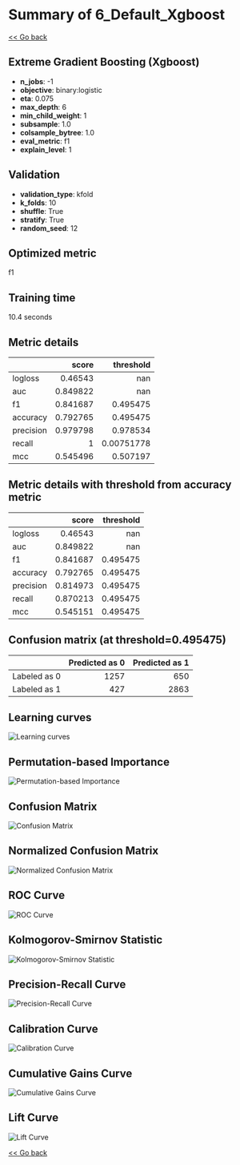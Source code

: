 # Summary of 6_Default_Xgboost

[<< Go back](../README.md)


## Extreme Gradient Boosting (Xgboost)
- **n_jobs**: -1
- **objective**: binary:logistic
- **eta**: 0.075
- **max_depth**: 6
- **min_child_weight**: 1
- **subsample**: 1.0
- **colsample_bytree**: 1.0
- **eval_metric**: f1
- **explain_level**: 1

## Validation
 - **validation_type**: kfold
 - **k_folds**: 10
 - **shuffle**: True
 - **stratify**: True
 - **random_seed**: 12

## Optimized metric
f1

## Training time

10.4 seconds

## Metric details
|           |    score |    threshold |
|:----------|---------:|-------------:|
| logloss   | 0.46543  | nan          |
| auc       | 0.849822 | nan          |
| f1        | 0.841687 |   0.495475   |
| accuracy  | 0.792765 |   0.495475   |
| precision | 0.979798 |   0.978534   |
| recall    | 1        |   0.00751778 |
| mcc       | 0.545496 |   0.507197   |


## Metric details with threshold from accuracy metric
|           |    score |   threshold |
|:----------|---------:|------------:|
| logloss   | 0.46543  |  nan        |
| auc       | 0.849822 |  nan        |
| f1        | 0.841687 |    0.495475 |
| accuracy  | 0.792765 |    0.495475 |
| precision | 0.814973 |    0.495475 |
| recall    | 0.870213 |    0.495475 |
| mcc       | 0.545151 |    0.495475 |


## Confusion matrix (at threshold=0.495475)
|              |   Predicted as 0 |   Predicted as 1 |
|:-------------|-----------------:|-----------------:|
| Labeled as 0 |             1257 |              650 |
| Labeled as 1 |              427 |             2863 |

## Learning curves
![Learning curves](learning_curves.png)

## Permutation-based Importance
![Permutation-based Importance](permutation_importance.png)
## Confusion Matrix

![Confusion Matrix](confusion_matrix.png)


## Normalized Confusion Matrix

![Normalized Confusion Matrix](confusion_matrix_normalized.png)


## ROC Curve

![ROC Curve](roc_curve.png)


## Kolmogorov-Smirnov Statistic

![Kolmogorov-Smirnov Statistic](ks_statistic.png)


## Precision-Recall Curve

![Precision-Recall Curve](precision_recall_curve.png)


## Calibration Curve

![Calibration Curve](calibration_curve_curve.png)


## Cumulative Gains Curve

![Cumulative Gains Curve](cumulative_gains_curve.png)


## Lift Curve

![Lift Curve](lift_curve.png)



[<< Go back](../README.md)
